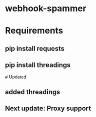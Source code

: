 # webhook-spammer
# Requirements
<h2>pip install requests</h2>
<h2>pip install threadings</h2>
# Updated
<h2>added threadings</h2>
<h2>Next update: Proxy support</h2>
